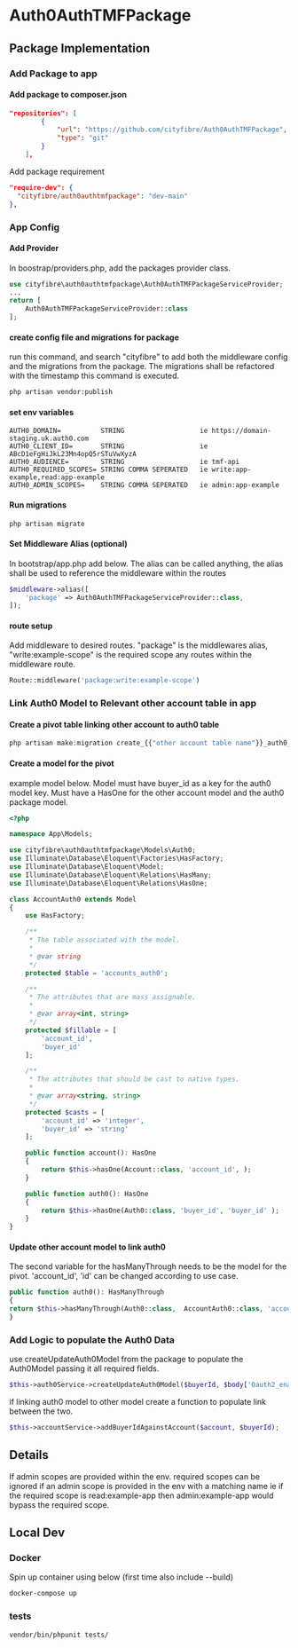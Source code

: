 # Auth0AuthTMFPackage

## Package Implementation

### Add Package to app
#### Add package to composer.json

```json
"repositories": [
        {
            "url": "https://github.com/cityfibre/Auth0AuthTMFPackage",
            "type": "git"
        }
    ],
```
Add package requirement
```json
"require-dev": {
  "cityfibre/auth0authtmfpackage": "dev-main"
},
```

### App Config
#### Add Provider
In boostrap/providers.php, add the packages provider class.
```php
use cityfibre\auth0authtmfpackage\Auth0AuthTMFPackageServiceProvider;
...
return [
    Auth0AuthTMFPackageServiceProvider::class
];
```
#### create config file and migrations for package
run this command, and search "cityfibre" to add both the middleware config and the migrations from the package. The migrations shall be refactored with the timestamp this command is executed.
```bash
php artisan vendor:publish
```

#### set env variables
```text
AUTH0_DOMAIN=          STRING                   ie https://domain-staging.uk.auth0.com
AUTH0_CLIENT_ID=       STRING                   ie ABcD1eFgHiJkL23Mn4opQ5rSTuVwXyzA
AUTH0_AUDIENCE=        STRING                   ie tmf-api
AUTH0_REQUIRED_SCOPES= STRING COMMA SEPERATED   ie write:app-example,read:app-example
AUTH0_ADMIN_SCOPES=    STRING COMMA SEPERATED   ie admin:app-example
```

#### Run migrations
```bash
php artisan migrate
```

#### Set Middleware Alias (optional)
In bootstrap/app.php add below. The alias can be called anything, the alias shall be used to reference the middleware within the routes
```php
$middleware->alias([
    'package' => Auth0AuthTMFPackageServiceProvider::class,
]);
```

#### route setup
Add middleware to desired routes. "package" is the middlewares alias, "write:example-scope" is the required scope any routes within the middleware route.
```php
Route::middleware('package:write:example-scope')
```

### Link Auth0 Model to Relevant other account table in app
#### Create a pivot table linking other account to auth0 table
```php
php artisan make:migration create_{{"other account table name"}}_auth0_table
```
#### Create a model for the pivot

example model below. Model must have buyer_id as a key for the auth0 model key. Must have a HasOne for the other account model and the auth0 package model.
```php
<?php

namespace App\Models;

use cityfibre\auth0authtmfpackage\Models\Auth0;
use Illuminate\Database\Eloquent\Factories\HasFactory;
use Illuminate\Database\Eloquent\Model;
use Illuminate\Database\Eloquent\Relations\HasMany;
use Illuminate\Database\Eloquent\Relations\HasOne;

class AccountAuth0 extends Model
{
    use HasFactory;

    /**
     * The table associated with the model.
     *
     * @var string
     */
    protected $table = 'accounts_auth0';

    /**
     * The attributes that are mass assignable.
     *
     * @var array<int, string>
     */
    protected $fillable = [
        'account_id',
        'buyer_id'
    ];

    /**
     * The attributes that should be cast to native types.
     *
     * @var array<string, string>
     */
    protected $casts = [
        'account_id' => 'integer',
        'buyer_id' => 'string'
    ];

    public function account(): HasOne
    {
        return $this->hasOne(Account::class, 'account_id', );
    }

    public function auth0(): HasOne
    {
        return $this->hasOne(Auth0::class, 'buyer_id', 'buyer_id' );
    }
}
```

#### Update other account model to link auth0
The second variable for the hasManyThrough needs to be the model for the pivot. 'account_id', 'id' can be changed according to use case. 
```php
public function auth0(): HasManyThrough
{
return $this->hasManyThrough(Auth0::class,  AccountAuth0::class, 'account_id', 'buyer_id', 'id', 'buyer_id');
}
```

### Add Logic to populate the Auth0 Data
use createUpdateAuth0Model from the package to populate the Auth0Model passing it all required fields.
```php
$this->auth0Service->createUpdateAuth0Model($buyerId, $body['Oauth2_enabled'] ?? false, $body['active'], $body['ip_addresses']);
```
if linking auth0 model to other model create a function to populate link between the two.
```php
$this->accountService->addBuyerIdAgainstAccount($account, $buyerId);
```

## Details
If admin scopes are provided within the env. required scopes can be ignored if an admin scope is provided in the env with a matching name ie if the required scope is read:example-app then admin:example-app would bypass the required scope.

## Local Dev

### Docker
Spin up container using below (first time also include --build)
```bash
docker-compose up
```


### tests
```bash
vendor/bin/phpunit tests/
```

